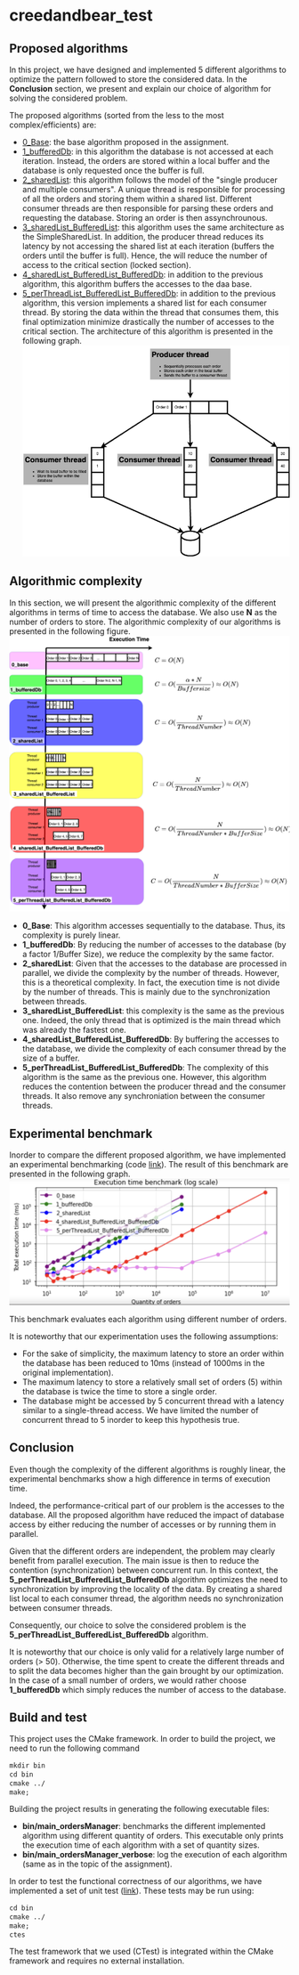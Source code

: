 # creedandbear_test

## Proposed algorithms

In this project, we have designed and implemented 5 different algorithms to optimize the pattern followed to store the considered data.
In the __Conclusion__ section, we present and explain our choice of algorithm for solving the considered problem.

The proposed algorithms (sorted from the less to the most complex/efficients) are:
* [0_Base](https://github.com/simbadSid/creedandbear_test/blob/main/code/src/ordersManager/ordersManager_0_base.cpp): the base algorithm proposed in the assignment.
* [1_bufferedDb](https://github.com/simbadSid/creedandbear_test/blob/main/code/src/ordersManager/ordersManager_1_bufferedDb.cpp): in this algorithm the database is not accessed at each iteration.
Instead, the orders are stored within a local buffer and the database is only requested once the buffer is full.
* [2_sharedList](https://github.com/simbadSid/creedandbear_test/blob/main/code/src/ordersManager/ordersManager_2_sharedList.cpp): this algorithm follows the model of the "single producer and multiple consumers".
A unique thread is responsible for processing of all the orders and storing them within a shared list.
Different consumer threads are then responsible for parsing these orders and requesting the database. 
Storing an order is then assynchrounous.
* [3_sharedList_BufferedList](https://github.com/simbadSid/creedandbear_test/blob/main/code/src/ordersManager/ordersManager_3_sharedList_BufferedList.cpp): this algorithm uses the same architecture as the SimpleSharedList.
In addition, the producer thread reduces its latency by not accessing the shared list at each iteration (buffers the orders until the buffer is full).
Hence, the will reduce the number of access to the critical section (locked section).
* [4_sharedList_BufferedList_BufferedDb](https://github.com/simbadSid/creedandbear_test/blob/main/code/src/ordersManager/ordersManager_4_sharedList_BufferedList_BufferedDb.cpp): in addition to the previous algorithm, this algorithm buffers the accesses to the daa base.
* [5_perThreadList_BufferedList_BufferedDb](https://github.com/simbadSid/creedandbear_test/blob/main/code/src/ordersManager/ordersManager_5_perThreadList_BufferedList_BufferedDb.cpp): in addition to the previous algorithm, this version implements a shared list for each consumer thread.
By storing the data within the thread that consumes them, this final optimization minimize drastically the number of accesses to the critical section.
The architecture of this algorithm is presented in the following graph.
![alt text](https://github.com/simbadSid/creedandbear_test/blob/main/resource/algorithm_5_architecture.drawio.png)



## Algorithmic complexity
In this section, we will present the algorithmic complexity of the different algorithms in terms of time to access the database.
We also use __N__ as the number of orders to store.
The algorithmic complexity of our algorithms is presented in the following figure. ![alt text](https://github.com/simbadSid/creedandbear_test/blob/main/resource/algorithmicComplexity.drawio.png)

* __0_Base__: This algorithm accesses sequentially to the database. Thus, its complexity is purely linear.
* __1_bufferedDb__: By reducing the number of accesses to the database (by a factor 1/Buffer Size), we reduce the complexity by the same factor.
* __2_sharedList__: Given that the accesses to the database are processed in parallel, we divide the complexity by the number of threads.
However, this is a theoretical complexity. In fact, the execution time is not divide by the number of threads. This is mainly due to the synchronization between threads.
* __3_sharedList_BufferedList__: this complexity is the same as the previous one. Indeed, the only thread that is optimized is the main thread which was already the fastest one.
* __4_sharedList_BufferedList_BufferedDb__: By buffering the accesses to the database, we divide the complexity of each consumer thread by the size of a buffer.
* __5_perThreadList_BufferedList_BufferedDb__: The complexity of this algorithm is the same as the previous one. However, this algorithm reduces the contention between the producer thread and the consumer threads. It also remove any synchroniation between the consumer threads.


## Experimental benchmark
Inorder to compare the different proposed algorithm, we have implemented an experimental benchmarking (code [link](https://github.com/simbadSid/creedandbear_test/blob/main/code/src/main_ordersManager.cpp)).
The result of this benchmark are presented in the following graph.
![alt text](https://github.com/simbadSid/creedandbear_test/blob/main/resource/benchmark_log.png)

This benchmark evaluates each algorithm using different number of orders.

It is noteworthy that our experimentation uses the following assumptions:
* For the sake of simplicity, the maximum latency to store an order within the database has been reduced to 10ms (instead of 1000ms in the original implementation).
* The maximum latency to store a relatively small set of orders (5) within the database is twice the time to store a single order.
* The database might be accessed by 5 concurrent thread with a latency similar to a single-thread access.
We have limited the number of concurrent thread to 5 inorder to keep this hypothesis true. 


## Conclusion
Even though the complexity of the different algorithms is roughly linear, the experimental benchmarks show a high difference in terms of execution time.

Indeed, the performance-critical part of our problem is the accesses to the database.
All the proposed algorithm have reduced the impact of database access by either reducing the number of accesses or by running them in parallel.

Given that the different orders are independent, the problem may clearly benefit from parallel execution.
The main issue is then to reduce the contention (synchronization) between concurrent run.
In this context, the __5_perThreadList_BufferedList_BufferedDb__ algorithm optimizes the need to synchronization by improving the locality of the data.
By creating a shared list local to each consumer thread, the algorithm needs no synchronization between consumer threads.

Consequently, our choice to solve the considered problem is the __5_perThreadList_BufferedList_BufferedDb__ algorithm.

It is noteworthy that our choice is only valid for a relatively large number of orders (> 50).
Otherwise, the time spent to create the different threads and to split the data becomes higher than the gain brought by our optimization.
In the case of a small number of orders, we would rather choose __1_bufferedDb__ which simply reduces the number of access to the database.

## Build and test
This project uses the CMake framework.
In order to build the project, we need to run the following command
```
mkdir bin
cd bin
cmake ../
make;
```

Building the project results in generating the following executable files:
* __bin/main_ordersManager__: benchmarks the different implemented algorithm using different quantity of orders.
This executable only prints the execution time of each algorithm with a set of quantity sizes.
* __bin/main_ordersManager_verbose__: log the execution of each algorithm (same as in the topic of the assignment).

In order to test the functional correctness of our algorithms, we have implemented a set of unit test ([link](https://github.com/simbadSid/creedandbear_test/tree/main/test)).
These tests may be run using:
```
cd bin
cmake ../
make;
ctes
```
The test framework that we used (CTest) is integrated within the CMake framework and requires no external installation.